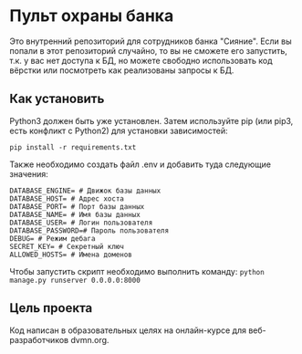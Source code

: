# Пульт охраны банка

Это внутренний репозиторий для сотрудников банка "Сияние". Если вы попали в этот репозиторий случайно, то вы не сможете его запустить, т.к. у вас нет доступа к БД, но можете свободно использовать код вёрстки или посмотреть как реализованы запросы к БД.

## Как установить

Python3 должен быть уже установлен. Затем используйте pip (или pip3, есть конфликт с Python2) для установки зависимостей:

`pip install -r requirements.txt`

Также необходимо создать файл .env и добавить туда следующие значения:

```
DATABASE_ENGINE= # Движок базы данных
DATABASE_HOST= # Адрес хоста
DATABASE_PORT= # Порт базы данных
DATABASE_NAME= # Имя базы данных
DATABASE_USER= # Логин пользователя
DATABASE_PASSWORD=# Пароль пользователя
DEBUG= # Режим дебага
SECRET_KEY= # Секретный ключ
ALLOWED_HOSTS= # Имена доменов

```

Чтобы запустить скрипт необходимо выполнить команду:
`python manage.py runserver 0.0.0.0:8000`

## Цель проекта

Код написан в образовательных целях на онлайн-курсе для веб-разработчиков dvmn.org.
